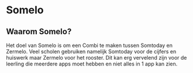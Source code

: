 # Somelo

## Waarom Somelo?
Het doel van Somelo is om een Combi te maken tussen Somtoday en Zermelo. Veel scholen gebruiken namelijk Somtoday voor de cijfers en huiswerk maar Zermelo voor het rooster. Dit kan erg vervelend zijn voor de leerling die meerdere apps moet hebben en niet alles in 1 app kan zien.
